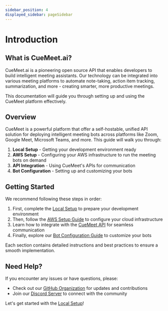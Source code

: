 ```yaml
---
sidebar_position: 4
displayed_sidebar: pageSidebar
---
```


# Introduction

## What is CueMeet.ai?
CueMeet.ai is a pioneering open source API that enables developers to build intelligent meeting assistants. Our technology can be integrated into various meeting platforms to automate note-taking, action item tracking, summarization, and more - creating smarter, more productive meetings.

This documentation will guide you through setting up and using the CueMeet platform effectively.

## Overview

CueMeet is a powerful platform that offer a self-hostable, unified API solution for deploying intelligent meeting bots across platforms like Zoom, Google Meet, Microsoft Teams, and more. This guide will walk you through:

1. **Local Setup** - Getting your development environment ready
2. **AWS Setup** - Configuring your AWS infrastructure to run the meeting bots on demand
3. **API Integration** - Using CueMeet's APIs for communication
4. **Bot Configuration** - Setting up and customizing your bots

## Getting Started

We recommend following these steps in order:

1. First, complete the [Local Setup](./local-setup) to prepare your development environment
2. Then, follow the [AWS Setup Guide](./aws-setup) to configure your cloud infrastructure
3. Learn how to integrate with the [CueMeet API](./bot/api-info) for seamless communication
4. Finally, explore our [Bot Configuration Guide](./meeting-bots) to customize your bots

Each section contains detailed instructions and best practices to ensure a smooth implementation.

## Need Help?

If you encounter any issues or have questions, please:
- Check out our [GitHub Organization](https://github.com/CueMeet) for updates and contributions
- Join our [Discord Server](https://discord.gg/55FbAHA9) to connect with the community


Let's get started with the [Local Setup](./local-setup)!